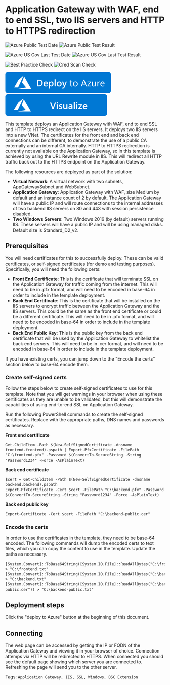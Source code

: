# Application Gateway with WAF, end to end SSL, two IIS servers and HTTP to HTTPS redirection

![Azure Public Test Date](https://azurequickstartsservice.blob.core.windows.net/badges/201-application-gateway-2vms-iis-ssl/PublicLastTestDate.svg)
![Azure Public Test Result](https://azurequickstartsservice.blob.core.windows.net/badges/201-application-gateway-2vms-iis-ssl/PublicDeployment.svg)

![Azure US Gov Last Test Date](https://azurequickstartsservice.blob.core.windows.net/badges/201-application-gateway-2vms-iis-ssl/FairfaxLastTestDate.svg)
![Azure US Gov Last Test Result](https://azurequickstartsservice.blob.core.windows.net/badges/201-application-gateway-2vms-iis-ssl/FairfaxDeployment.svg)

![Best Practice Check](https://azurequickstartsservice.blob.core.windows.net/badges/201-application-gateway-2vms-iis-ssl/BestPracticeResult.svg)
![Cred Scan Check](https://azurequickstartsservice.blob.core.windows.net/badges/201-application-gateway-2vms-iis-ssl/CredScanResult.svg)

[![Deploy To Azure](https://raw.githubusercontent.com/Azure/azure-quickstart-templates/master/1-CONTRIBUTION-GUIDE/images/deploytoazure.svg?sanitize=true)]("https://portal.azure.com/#create/Microsoft.Template/uri/https%3A%2F%2Fraw.githubusercontent.com%2FAzure%2Fazure-quickstart-templates%2Fmaster%2F201-application-gateway-2vms-iis-ssl%2Fazuredeploy.json")
[![Visualize](https://raw.githubusercontent.com/Azure/azure-quickstart-templates/master/1-CONTRIBUTION-GUIDE/images/visualizebutton.svg?sanitize=true)]("http://armviz.io/#/?load=https%3A%2F%2Fraw.githubusercontent.com%2FAzure%2Fazure-quickstart-templates%2Fmaster%2F201-application-gateway-2vms-iis-ssl%2Fazuredeploy.json")

This template deploys an Application Gateway with WAF, end to end SSL and HTTP
to HTTPS redirect on the IIS servers. It deploys two IIS servers into a new
VNet. The certificates for the front end and back end connections can be
different, to demonstrate the use of a public CA externally and an internal CA
internally. HTTP to HTTPS redirection is currently not available on the
Application Gateway, so in this template is achieved by using the URL Rewrite
module in IIS. This will redirect all HTTP traffic back out to the HTTPS
endpoint on the Application Gateway.

The following resources are deployed as part of the solution:

- **Virtual Network**: A virtual network with two subnets, AppGatewaySubnet and
  WebSubnet.
- **Application Gateway**: Application Gateway with WAF, size Medium by default
  and an instance count of 2 by default. The Application Gateway will have a
  public IP and will route connections to the internal addresses of two backend
  IIS servers on 80 and 443 with session persistence disabled.
- **Two Windows Servers**: Two Windows 2016 (by default) servers running IIS.
  These servers will have a public IP and will be using managed disks. Default
  size is Standard_D2_v2.

## Prerequisites

You will need certificates for this to successfully deploy. These can be valid
certificates, or self-signed certificates (for demo and testing purposes).
Specifically, you will need the following certs:

- **Front End Certificate**: This is the certificate that will terminate SSL on
  the Application Gateway for traffic coming from the internet. This will need
  to be in .pfx format, and will need to be encoded in base-64 in order to
  include in the template deployment.
- **Back End Certificate**: This is the certificate that will be installed on
  the IIS servers to encrypt traffic between the Application Gateway and the IIS
  servers. This could be the same as the front end certificate or could be a
  different certificate. This will need to be in .pfx format, and will need to
  be encoded in base-64 in order to include in the template deployment.
- **Back End Public Key**: This is the public key from the back end certificate
  that will be used by the Application Gateway to whitelist the back end
  servers. This will need to be in .cer format, and will need to be encoded in
  base-64 in order to include in the template deployment.

If you have existing certs, you can jump down to the "Encode the certs" section
below to base-64 encode them.

### Create self-signed certs

Follow the steps below to create self-signed certificates to use for this
template. Note that you will get warnings in your browser when using these
certificates as they are unable to be validated, but this will demonstrate the
capabilities of using end-to-end SSL on Application Gateway.

Run the following PowerShell commands to create the self-signed certificates.
Replace with the appropriate paths, DNS names and passwords as necessary.

**Front end certificate**

```
Get-ChildItem -Path $(New-SelfSignedCertificate -dnsname frontend.frontend).pspath | Export-PfxCertificate -FilePath "C:\frontend.pfx" -Password $(ConvertTo-SecureString -String "Password1234" -Force -AsPlainText)
```

**Back end certificate**

```
$cert = Get-ChildItem -Path $(New-SelfSignedCertificate -dnsname backend.backend).pspath
Export-PfxCertificate -Cert $cert -FilePath "C:\backend.pfx" -Password $(ConvertTo-SecureString -String "Password1234" -Force -AsPlainText)
```

**Back end public key**

```
Export-Certificate -Cert $cert -FilePath "C:\backend-public.cer"
```

### Encode the certs

In order to use the certificates in the template, they need to be base-64
encoded. The following commands will dump the encoded certs to text files, which
you can copy the content to use in the template. Update the paths as necessary.

```
[System.Convert]::ToBase64String([System.IO.File]::ReadAllBytes("C:\frontend.pfx")) > "C:\frontend.txt"
[System.Convert]::ToBase64String([System.IO.File]::ReadAllBytes("C:\backend.pfx")) > "C:\backend.txt"
[System.Convert]::ToBase64String([System.IO.File]::ReadAllBytes("C:\backend-public.cer")) > "C:\backend-public.txt"
```

## Deployment steps

Click the "deploy to Azure" button at the beginning of this document.

## Connecting

The web page can be accessed by getting the IP or FQDN of the Application
Gateway and viewing it in your browser of choice. Connection attemps via HTTP
will be redirected to HTTPS. When connected you should see the default page
showing which server you are connected to. Refreshing the page will send you to
the other server.

Tags: `Application Gateway, IIS, SSL, Windows, DSC Extension`
